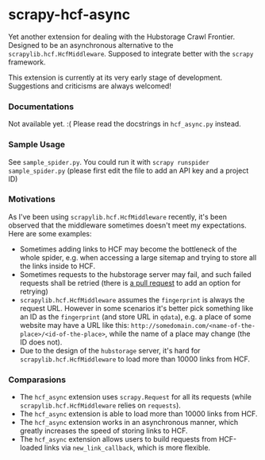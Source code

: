 # scrapy-hcf-async

Yet another extension for dealing with the Hubstorage Crawl Frontier. Designed to be an asynchronous alternative to the `scrapylib.hcf.HcfMiddleware`. Supposed to integrate better with the `scrapy` framework.

This extension is currently at its very early stage of development. Suggestions and criticisms are always welcomed!

### Documentations

Not available yet. :( Please read the docstrings in `hcf_async.py` instead.

### Sample Usage

See `sample_spider.py`. You could run it with `scrapy runspider sample_spider.py` (please first edit the file to add an API key and a project ID)

### Motivations

As I've been using `scrapylib.hcf.HcfMiddleware` recently, it's been observed that the middleware sometimes doesn't meet my expectations. Here are some examples:
- Sometimes adding links to HCF may become the bottleneck of the whole spider, e.g. when accessing a large sitemap and trying to store all the links inside to HCF.
- Sometimes requests to the hubstorage server may fail, and such failed requests shall be retried (there is [a pull request](https://github.com/scrapinghub/scrapylib/pull/61) to add an option for retrying)
- `scrapylib.hcf.HcfMiddleware` assumes the `fingerprint` is always the request URL. However in some scenarios it's better pick something like an ID as the `fingerprint` (and store URL in `qdata`), e.g. a place of some website may have a URL like this: `http://somedomain.com/<name-of-the-place>/<id-of-the-place>`, while the name of a place may change (the ID does not).
- Due to the design of the `hubstorage` server, it's hard for `scrapylib.hcf.HcfMiddleware` to load more than 10000 links from HCF.

### Comparasions

- The `hcf_async` extension uses `scrapy.Request` for all its requests (while `scrapylib.hcf.HcfMiddleware` relies on `requests`).
- The `hcf_async` extension is able to load more than 10000 links from HCF.
- The `hcf_async` extension works in an asynchronous manner, which greatly increases the speed of storing links to HCF.
- The `hcf_async` extension allows users to build requests from HCF-loaded links via `new_link_callback`, which is more flexible.
